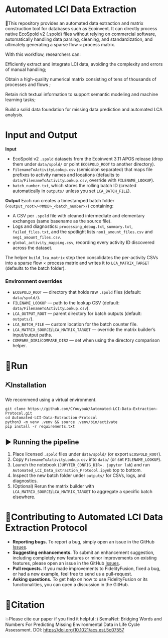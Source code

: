 # Automated LCI Data Extraction
💫This repository provides an automated data extraction and matrix construction tool for databases such as Ecoinvent. It can directly process native EcoSpold v2 (.spold) files without relying on commercial software, automatically handling data parsing, cleaning, and standardization, and ultimately generating a sparse flow × process matrix.

With this workflow, researchers can:

Efficiently extract and integrate LCI data, avoiding the complexity and errors of manual handling;

Obtain a high-quality numerical matrix consisting of tens of thousands of processes and flows ;

Retain rich textual information to support semantic modeling and machine learning tasks;

Build a solid data foundation for missing data prediction and automated LCA analysis.



# Input and Output
**Input**
- EcoSpold v2 `.spold` datasets from the Ecoinvent 3.11 APOS release (drop them under `data/spold/` or point `ECOSPOLD_ROOT` to another directory).
- `FilenameToActivityLookup.csv` (semicolon separated) that maps file prefixes to activity names and locations (defaults to `data/FilenameToActivityLookup.csv`, override with `FILENAME_LOOKUP`).
- `batch_number.txt`, which stores the rolling batch ID (created automatically in `outputs/` unless you set `LCA_BATCH_FILE`).

**Output**
Each run creates a timestamped batch folder (`<output_root>/<MMDD>_<batch_number>/`) containing:
- A CSV per `.spold` file with cleaned intermediate and elementary exchanges (same basename as the source file).
- Logs and diagnostics: `processing_debug.txt`, `summary.txt`, `failed_files.txt`, and the spotlight lists `non1_amount_files.csv` and `neg1_amount_files.csv`.
- `global_activity_mapping.csv`, recording every activity ID discovered across the dataset.

The helper `build_lca_matrix` step then consolidates the per-activity CSVs into a sparse flow × process matrix and writes it to `LCA_MATRIX_TARGET` (defaults to the batch folder).

### Environment overrides
- `ECOSPOLD_ROOT` — directory that holds raw `.spold` files (default: `data/spold/`).
- `FILENAME_LOOKUP` — path to the lookup CSV (default: `data/FilenameToActivityLookup.csv`).
- `LCA_OUTPUT_ROOT` — parent directory for batch outputs (default: `outputs/`).
- `LCA_BATCH_FILE` — custom location for the batch counter file.
- `LCA_MATRIX_SOURCE`/`LCA_MATRIX_TARGET` — override the matrix builder’s input/output paths.
- `COMPARE_DIR1`/`COMPARE_DIR2` — set when using the directory comparison helper.


# 📝Run
## ⛏️Installation
We recommend using a virtual environment.
```
git clone https://github.com/CYouyouW/Automated-LCI-Data-Extraction-Protocol.git
cd Automated-LCI-Data-Extraction-Protocol
python3 -m venv .venv && source .venv/bin/activate
pip install -r requirements.txt
```

## ▶️ Running the pipeline
1. Place licensed `.spold` files under `data/spold/` (or export `ECOSPOLD_ROOT`).
2. Copy `FilenameToActivityLookup.csv` into `data/` (or set `FILENAME_LOOKUP`).
3. Launch the notebook (`JUPYTER_CONFIG_DIR=. jupyter lab`) and run `Automated_LCI_Data_Extraction_Protocol.ipynb` top to bottom.
4. Inspect the new batch folder under `outputs/` for CSVs, logs, and diagnostics.
5. (Optional) Rerun the matrix builder with `LCA_MATRIX_SOURCE`/`LCA_MATRIX_TARGET` to aggregate a specific batch elsewhere.



# 💐Contributing to Automated LCI Data Extraction Protocol 
- **Reporting bugs.** To report a bug, simply open an issue in the GitHub [Issues](https://github.com/CYouyouW/Automated-LCI-Data-Extraction-Protocol/issues).
- **Suggesting enhancements.** To submit an enhancement suggestion, including completely new features or minor improvements on existing features, please open an issue in the GitHub [Issues](https://github.com/CYouyouW/Automated-LCI-Data-Extraction-Protocol/issues).
- **Pull requests.** If you made improvements to FidelityFusion, fixed a bug, or had a new example, feel free to send us a pull-request.
- **Asking questions.** To get help on how to use FidelityFusion or its functionalities, you can open a discussion in the GitHub.


# 🤗Citation
💥Please cite our paper if you find it helpful :) SemaNet: Bridging Words and Numbers For Predicting Missing Environmental Data in Life Cycle Assessment. DOI: https://doi.org/10.1021/acs.est.5c07557
